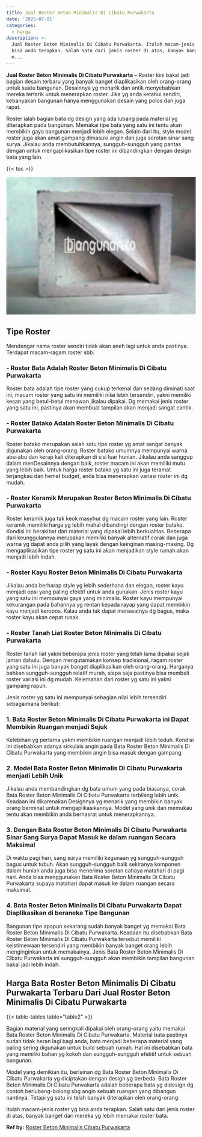 ```yaml
---
title: Jual Roster Beton Minimalis Di Cibatu Purwakarta
date: '2025-07-01'
categories:
  - harga
description: >-
  Jual Roster Beton Minimalis Di Cibatu Purwakarta. Itulah macam-jenis roster yg
  bisa anda terapkan. Salah satu dari jenis roster di atas, banyak banget dari
  m...
---
```


**Jual Roster Beton Minimalis Di Cibatu Purwakarta** – Roster kini bakal jadi bagian desain terbaru yang banyak banget diaplikasikan oleh orang-orang untuk suatu bangunan. Desainnya yg menarik dan antik menyebabkan mereka tertarik untuk menerapkan roster. Jika yg anda ketahui sendiri, kebanyakan bangunan hanya menggunakan desain yang polos dan juga rapat.

Roster ialah bagian bata dg design yang ada lubang pada material yg diterapkan pada bangunan. Memakai tipe bata yang satu ini tentu akan membikin gaya bangunan menjadi lebih elegan. Selain dari itu, style model roster juga akan amat gampang dimasuki angin dan juga sorotan sinar sang surya. Jikalau anda membutuhkannya, sungguh-sungguh yang pantas dengan untuk mengaplikasikan tipe roster ini dibandingkan dengan design bata yang lain.

{{< toc >}}

![Jual Roster Beton Minimalis Di Cibatu Purwakarta](/images/bata-roster-minimalis-05.png)

## Tipe Roster

Mendengar nama roster sendiri tidak akan aneh lagi untuk anda pastinya. Terdapat macam-ragam roster sbb:

### \- Roster Bata Adalah Roster Beton Minimalis Di Cibatu Purwakarta

Roster bata adalah tipe roster yang cukup terkenal dan sedang diminati saat ini, macam roster yang satu ini memiliki nilai lebih tersendiri, yakni memiliki kesan yang betul-betul menawan jikalau dipakai. Dg memakai jenis roster yang satu ini, pastinya akan membuat tampilan akan menjadi sangat cantik.

### \- Roster Batako Adalah Roster Beton Minimalis Di Cibatu Purwakarta

Roster batako merupakan salah satu tipe roster yg amat sangat banyak digunakan oleh orang-orang. Roster batako umumnya mempunyai warna abu-abu dan kerap kali diterapkan di sisi luar hunian. Jikalau anda sanggup dalam menDesainnya dengan baik, roster macam ini akan memiliki mutu yang lebih baik. Untuk harga roster batako yg satu ini juga teramat terjangkau dan hemat budget, anda bisa menerapkan variasi roster ini dg mudah.

### \- Roster Keramik Merupakan Roster Beton Minimalis Di Cibatu Purwakarta

Roster keramik juga tak keok masyhur dg macam roster yang lain. Roster keramik memiliki harga yg lebih mahal dibandingi dengan roster batako. Kondisi ini berakibat dari material yang dipakai lebih berkualitas. Beberapa dari keunggulannya merupakan memiliki banyak alternatif corak dan juga warna yg dapat anda pilih yang layak dengan keinginan masing-masing. Dg mengaplikasikan tipe roster yg satu ini akan menjadikan style rumah akan menjadi lebih indah.

### \- Roster Kayu Roster Beton Minimalis Di Cibatu Purwakarta

Jikalau anda berharap style yg lebih sederhana dan elegan, roster kayu menjadi opsi yang paling efektif untuk anda gunakan. Jenis roster kayu yang satu ini mempunyai gaya yang minimalis. Roster kayu mempunyai kekurangan pada bahannya yg rentan kepada rayap yang dapat membikin kayu menjadi keropos. Kalau anda tak dapat merawatnya dg bagus, maka roster kayu akan cepat rusak.

### \- Roster Tanah Liat Roster Beton Minimalis Di Cibatu Purwakarta

Roster tanah liat yakni beberapa jenis roster yang telah lama dipakai sejak jaman dahulu. Dengan mengutamakan konsep tradisional, ragam roster yang satu ini juga banyak banget diaplikasikan oleh orang-orang. Harganya bahkan sungguh-sungguh relatif murah, siapa saja pastinya bisa membeli roster variasi ini dg mudah. Kelemahan dari roster yg satu ini yakni gampang rapuh.

Jenis roster yg satu ini mempunyai sebagian nilai lebih tersendiri sebagaimana berikut:

### 1\. Bata Roster Beton Minimalis Di Cibatu Purwakarta ini Dapat Membikin Ruangan menjadi Sejuk

Kelebihan yg pertama yakni membikin ruangan menjadi lebih teduh. Kondisi ini disebabkan adanya sirkulais angin pada Bata Roster Beton Minimalis Di Cibatu Purwakarta yang membikin angin bisa masuk dengan gampang.

### 2\. Model Bata Roster Beton Minimalis Di Cibatu Purwakarta menjadi Lebih Unik

Jikalau anda membandingkan dg bata umum yang pada biasanya, corak Bata Roster Beton Minimalis Di Cibatu Purwakarta terbilang lebih unik. Keadaan ini dikarenakan Designnya yg menarik yang membikin banyak orang berminat untuk mengaplikasikannya. Model yang unik dan memukau tentu akan membikin anda berhasrat untuk menerapkannya.

### 3\. Dengan Bata Roster Beton Minimalis Di Cibatu Purwakarta Sinar Sang Surya Dapat Masuk ke dalam ruangan Secara Maksimal

Di waktu pagi hari, sang surya memiliki kegunaan yg sungguh-sungguh bagus untuk tubuh. Akan sungguh-sungguh baik sekiranya komponen dalam hunian anda juga bisa menerima sorotan cahaya matahari di pagi hari. Anda bisa menggunakan Bata Roster Beton Minimalis Di Cibatu Purwakarta supaya matahari dapat masuk ke dalam ruangan secara maksimal.

### 4\. Bata Roster Beton Minimalis Di Cibatu Purwakarta Dapat Diaplikasikan di beraneka Tipe Bangunan

Bangunan tipe apapun sekarang sudah banyak banget yg memakai Bata Roster Beton Minimalis Di Cibatu Purwakarta. Keadaan itu disebabkan Bata Roster Beton Minimalis Di Cibatu Purwakarta tersebut memiliki keistimewaan tersendiri yang membikin banyak banget orang lebih menginginkan untuk memakainya. Jenis Bata Roster Beton Minimalis Di Cibatu Purwakarta ini sungguh-sungguh akan membikin tampilan bangunan bakal jadi lebih indah.

## Harga Bata Roster Beton Minimalis Di Cibatu Purwakarta Terbaru Dari Jual Roster Beton Minimalis Di Cibatu Purwakarta

{{< table-tables table="table2" >}}

Bagian material yang seringkali dipakai oleh orang-orang yaitu memakai Bata Roster Beton Minimalis Di Cibatu Purwakarta. Material bata pastinya sudah tidak heran lagi bagi anda, bata menjadi beberapa material yang paling sering digunakan untuk build sebuah rumah. Hal ini disebabkan bata yang memiliki bahan yg kokoh dan sungguh-sungguh efektif untuk sebuah bangunan.

Model yang demikian itu, berlainan dg Bata Roster Beton Minimalis Di Cibatu Purwakarta yg diciptakan dengan design yg berbeda. Bata Roster Beton Minimalis Di Cibatu Purwakarta adalah beberapa bata yg didesign dg contoh berlubang-bolong sbg angin sebuah ruangan yang dibangun nantinya. Tetapi yg satu ini telah banyak diterapkan oleh orang-orang.

Itulah macam-jenis roster yg bisa anda terapkan. Salah satu dari jenis roster di atas, banyak banget dari mereka yg lebih memakai roster bata.

**Ref by:** [Roster Beton Minimalis Cibatu Purwakarta](https://id.wikipedia.org/wiki/Roster)
